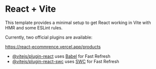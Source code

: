 # React + Vite

This template provides a minimal setup to get React working in Vite with HMR and some ESLint rules.

Currently, two official plugins are available:

https://react-ecommrence.vercel.app/products

- [@vitejs/plugin-react](https://github.com/vitejs/vite-plugin-react/blob/main/packages/plugin-react/README.md) uses [Babel](https://babeljs.io/) for Fast Refresh
- [@vitejs/plugin-react-swc](https://github.com/vitejs/vite-plugin-react-swc) uses [SWC](https://swc.rs/) for Fast Refresh
